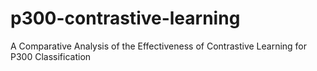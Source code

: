 # p300-contrastive-learning
A Comparative Analysis of the Effectiveness of Contrastive Learning for P300 Classification
